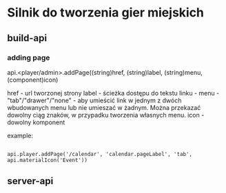 # Silnik do tworzenia gier miejskich

## build-api
### adding page

api.<player/admin>.addPage((string)href, (string)label, (string)menu, (component)icon)

href - url tworzonej strony 
label - ścieżka dostępu do tekstu linku - 
menu - "tab"/"drawer"/"none" - aby umieścić link w jednym z dwóch wbudowanych menu lub nie umieszać w żadnym. Można przekazać dowolny ciąg znaków, w przypadku tworzenia własnych menu.
icon - dowolny komponent 


example: 


```

api.player.addPage('/calendar', 'calendar.pageLabel', 'tab', api.materialIcon('Event'))

```


## server-api